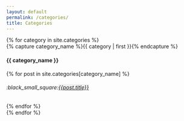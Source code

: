 ```yaml
---
layout: default
permalink: /categories/
title: Categories
---
```


<div id="archives">
{% for category in site.categories %}
  <div class="archive-group">
    {% capture category_name %}{{ category | first }}{% endcapture %}
    <h4 class="category-head" id="{{ category_name | slugize }}">{{ category_name }}</h4>
     {% for post in site.categories[category_name] %}
       <article class="archive-item">
      <h6> :black_small_square:<a style="background-color:#F0F0F0; margin-bottom:2px;" href="{{ site.baseurl }}{{ post.url }}">{{post.title}}</a></h6>
    </article>
    {% endfor %}
  </div>
{% endfor %}
</div>
